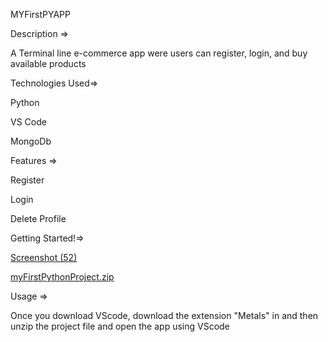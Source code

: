 MYFirstPYAPP

Description =>

A Terminal line e-commerce app were users can register, login, and buy available products

Technologies Used=>

Python

VS Code

MongoDb

Features =>

Register

Login 

Delete Profile

Getting Started!=>

[Screenshot (52)](https://user-images.githubusercontent.com/68157879/173105195-722fa9ca-9b98-4349-bb10-02a1125aae7f.png)

[myFirstPythonProject.zip](https://github.com/CosmicStarr/myFirstPythonProject/files/8880333/myFirstPythonProject.zip)

Usage =>

Once you download VScode, download the extension "Metals" in and then unzip the project file and open the app using VScode
